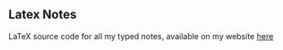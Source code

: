 ## Latex Notes

LaTeX source code for all my typed notes, available on my website [here](http://nwoodthorpe.com/TexNotes/)
